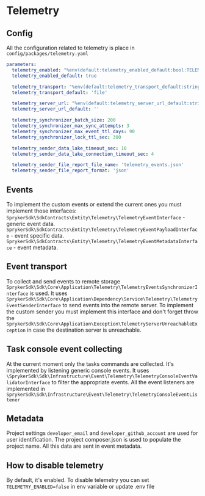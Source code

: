 Telemetry
========================

## Config
All the configuration related to telemetry is place in `config/packages/telemetry.yaml`
```yaml
parameters:
  telemetry_enabled: "%env(default:telemetry_enabled_default:bool:TELEMETRY_ENABLED)%"
  telemetry_enabled_default: true

  telemetry_transport: "%env(default:telemetry_transport_default:string:TELEMETRY_TRANSPORT)%"
  telemetry_transport_default: 'file'

  telemetry_server_url: "%env(default:telemetry_server_url_default:string:TELEMETRY_SERVER_URL)%"
  telemetry_server_url_default: ''

  telemetry_synchronizer_batch_size: 200
  telemetry_synchronizer_max_sync_attempts: 3
  telemetry_synchronizer_max_event_ttl_days: 90
  telemetry_synchronizer_lock_ttl_sec: 300

  telemetry_sender_data_lake_timeout_sec: 10
  telemetry_sender_data_lake_connection_timeout_sec: 4

  telemetry_sender_file_report_file_name: 'telemetry_events.json'
  telemetry_sender_file_report_format: 'json'
```

## Events
To implement the custom events or extend the current ones you must implement those interfaces:
`SprykerSdk\SdkContracts\Entity\Telemetry\TelemetryEventInterface` - generic event data.
`SprykerSdk\SdkContracts\Entity\Telemetry\TelemetryEventPayloadInterface` - event specific data.
`SprykerSdk\SdkContracts\Entity\Telemetry\TelemetryEventMetadataInterface` - event metadata.

## Event transport
To collect and send events to remote storage `SprykerSdk\Sdk\Core\Application\Telemetry\TelemetryEventsSynchronizerInterface` is used.
It uses `SprykerSdk\Sdk\Core\Application\Dependency\Service\Telemetry\TelemetryEventSenderInterface` to send events into the remote server.
To implement the custom sender you must implement this interface and don't forget throw the `SprykerSdk\Sdk\Core\Application\Exception\TelemetryServerUnreachableException` in case the destination server is unreachable.

## Task console event collecting
At the current moment only the tasks commands are collected. It's implemented by listening generic console events.
It uses `\SprykerSdk\Sdk\Infrastructure\Event\Telemetry\TelemetryConsoleEventValidatorInterface` to filter the appropriate events.
All the event listeners are implemented in `SprykerSdk\Sdk\Infrastructure\Event\Telemetry\TelemetryConsoleEventListener`

## Metadata
Project settings `developer_email` and `developer_github_account` are used for user identification.
The project composer.json is used to populate the project name. All this data are sent in event metadata.

## How to disable telemetry
By default, it's enabled. To disable telemetry you can set `TELEMETRY_ENABLED=false` in env variable or update .env file

